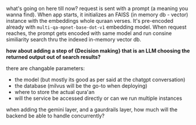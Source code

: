 what's going on here till now? 
request is sent with a prompt (a meaning you wanna find). When app starts, it initializes an FAISS (in memory db - vector) instance with the embeddings whole quraan verses. It's pre-encoded already with `multi-qa-mpnet-base-dot-v1` embedding model. When request reaches, the prompt gets encoded with same model and run consine similiarity search thru the indexed in-memory vector db. 

**how about adding a step of {Decision making} that is an LLM choosing the returned output out of search results?**
 
there are changable parameters: 
- the model (but mostly its good as per said at the chatgpt conversation)
- the database (milvus will be the go-to when deploying)
- where to store the actual qura'an
- will the service be accessed directly or can we run multiple instances 

when adding the gemini layer, and a gaurdrails layer, how much will the backend be able to handle concurrently?  